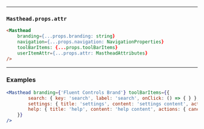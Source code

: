 ______________________________________________________________________________

### `Masthead.props.attr`

```html
<Masthead
    branding={...props.branding: string}
    navigation={...props.navigation: NavigationProperties}
    toolBarItems: {...props.toolBarItems}
    userItemAttr={...props.attr: MastheadAttributes}
/>
```
______________________________________________________________________________

### Examples

```jsx
<Masthead branding={'Fluent Controls Brand'} toolBarItems={{
        search: { key: 'search', label: 'search', onClick: () => { } },
        settings: { title: 'settings', content: 'settings content', actions: { cancel: { label: 'cancel' } } },
        help: { title: 'help', content: 'help content', actions: { cancel: {label: 'cancel' } } }
    }}
/>
```